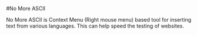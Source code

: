 #No More ASCII

No More ASCII is Context Menu (Right mouse menu) based tool for inserting text from various languages. This can help speed the testing of websites.

